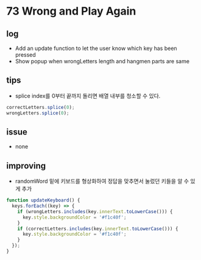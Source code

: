 # 73 Wrong and Play Again

## log

- Add an update function to let the user know which key has been pressed
- Show popup when wrongLetters length and hangmen parts are same

## tips

- splice index를 0부터 끝까지 돌리면 배열 내부를 청소할 수 있다.

```javascript
correctLetters.splice(0);
wrongLetters.splice(0);
```

## issue

- none

## improving

- randomWord 밑에 키보드를 형상화하여 정답을 맞추면서 눌렀던 키들을 알 수 있게 추가

```javascript
function updateKeyboard() {
  keys.forEach((key) => {
    if (wrongLetters.includes(key.innerText.toLowerCase())) {
      key.style.backgroundColor = '#f1c40f';
    }
    if (correctLetters.includes(key.innerText.toLowerCase())) {
      key.style.backgroundColor = '#f1c40f';
    }
  });
}
```
